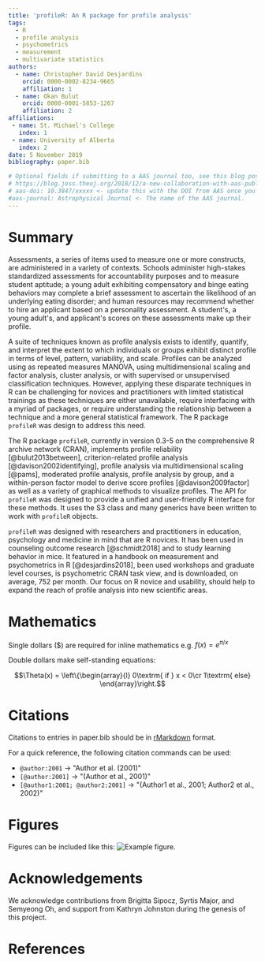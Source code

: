 ```yaml
---
title: 'profileR: An R package for profile analysis'
tags:
  - R
  - profile analysis
  - psychometrics
  - measurement
  - multivariate statistics
authors:
  - name: Christopher David Desjardins
    orcid: 0000-0002-8234-9665
    affiliation: 1
  - name: Okan Bulut
    orcid: 0000-0001-5853-1267
    affiliation: 2
affiliations:
 - name: St. Michael's College
   index: 1
 - name: University of Alberta
   index: 2
date: 5 November 2019
bibliography: paper.bib

# Optional fields if submitting to a AAS journal too, see this blog post:
# https://blog.joss.theoj.org/2018/12/a-new-collaboration-with-aas-publishing
# aas-doi: 10.3847/xxxxx <- update this with the DOI from AAS once you know it.
#aas-journal: Astrophysical Journal <- The name of the AAS journal.
---
```


# Summary

Assessments, a series of items used to measure one or more constructs, are administered in a variety of contexts. Schools administer high-stakes standardized assessments for accountability purposes and to measure student aptitude; a young adult exhibiting compensatory and binge eating behaviors may complete a brief assessment to ascertain the likelihood of an underlying eating disorder; and human resources may recommend whether to hire an applicant based on a personality assessment. A student's, a young adult's, and applicant's scores on these assessments make up their profile. 

A suite of techniques known as profile analysis exists to identify, quantify, and interpret the extent to which individuals or groups exhibit distinct profile in terms of level, pattern, variability, and scale. Profiles can be analyzed using as repeated measures MANOVA, using multidimensional scaling and factor analysis, cluster analysis, or with supervised or unsupervised classification techniques. However, applying these disparate techniques in R can be challenging for novices and practitioners with limited statistical trainings as these techniques are either unavailable, require interfacing with a myriad of packages, or require understanding the relationship between a technique and a more general statistical framework. The R package ``profileR`` was design to address this need. 


The R package ``profileR``, currently in version 0.3-5 on the comprehensive R archive network (CRAN), implements profile reliability [@bulut2013between], criterion-related profile analysis [@davison2002identifying], profile analysis via multidimensional scaling [@pams], moderated profile analysis, profile analysis by group, and a within-person factor model to derive score profiles [@davison2009factor] as well as a variety of graphical methods to visualize profiles. The API for ``profileR`` was designed to provide a unified and user-friendly R interface for these methods. It uses the S3 class and many generics have been written to work with ``profileR`` objects.

``profileR`` was designed with researchers and practitioners in education, psychology and medicine in mind that are R novices. It has been used in counseling outcome research [@schmidt2018] and to study learning behavior in mice. It featured in a handbook on measurement and psychometrics in R [@desjardins2018], been used workshops and graduate level courses, is psychometric CRAN task view, and is downloaded, on average, 752 per month. Our focus on R novice and usability, should help to expand the reach of profile analysis into new scientific areas.

# Mathematics

Single dollars ($) are required for inline mathematics e.g. $f(x) = e^{\pi/x}$

Double dollars make self-standing equations:

$$\Theta(x) = \left\{\begin{array}{l}
0\textrm{ if } x < 0\cr
1\textrm{ else}
\end{array}\right.$$


# Citations

Citations to entries in paper.bib should be in
[rMarkdown](http://rmarkdown.rstudio.com/authoring_bibliographies_and_citations.html)
format.

For a quick reference, the following citation commands can be used:
- `@author:2001`  ->  "Author et al. (2001)"
- `[@author:2001]` -> "(Author et al., 2001)"
- `[@author1:2001; @author2:2001]` -> "(Author1 et al., 2001; Author2 et al., 2002)"

# Figures

Figures can be included like this: ![Example figure.](figure.png)

# Acknowledgements

We acknowledge contributions from Brigitta Sipocz, Syrtis Major, and Semyeong
Oh, and support from Kathryn Johnston during the genesis of this project.

# References
